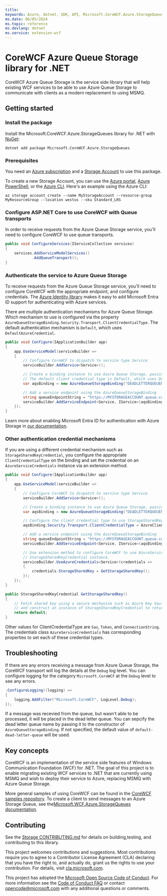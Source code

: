 ```yaml
---
title: 
keywords: Azure, dotnet, SDK, API, Microsoft.CoreWCF.Azure.StorageQueues, extension-wcf
ms.date: 06/05/2024
ms.topic: reference
ms.devlang: dotnet
ms.service: extension-wcf
---
```

# CoreWCF Azure Queue Storage library for .NET

CoreWCF Azure Queue Storage is the service side library that will help existing WCF services to be able to use Azure Queue Storage to communicate with clients as a modern replacement to using MSMQ.

## Getting started

### Install the package

Install the Microsoft.CoreWCF.Azure.StorageQueues library for .NET with [NuGet][nuget]:

```dotnetcli
dotnet add package Microsoft.CoreWCF.Azure.StorageQueues
```

### Prerequisites

You need an [Azure subscription][azure_sub] and a
[Storage Account][storage_account_docs] to use this package.

To create a new Storage Account, you can use the [Azure portal][storage_account_create_portal],
[Azure PowerShell][storage_account_create_ps], or the [Azure CLI][storage_account_create_cli].
Here's an example using the Azure CLI:

```azurecli
az storage account create --name MyStorageAccount --resource-group MyResourceGroup --location westus --sku Standard_LRS
```

### Configure ASP.NET Core to use CoreWCF with Queue transports

In order to receive requests from the Azure Queue Storage service, you'll need to configure CoreWCF to use queue transports.

```C# Snippet:Configure_CoreWCF_QueueTransport
public void ConfigureServices(IServiceCollection services)
{
    services.AddServiceModelServices()
            .AddQueueTransport();
}
```

### Authenticate the service to Azure Queue Storage

To receive requests from the Azure Queue Storage service, you'll need to configure CoreWCF with the appropriate endpoint, and configure credentials.  The [Azure Identity library][identity] makes it easy to add Microsoft Entra ID support for authenticating with Azure services.  

There are multiple authentication mechanisms for Azure Queue Storage. Which mechanism to use is configured via the property `AzureQueueStorageBinding.Security.Transport.ClientCredentialType`. The default authentication mechanism is `Default`, which uses `DefaultAzureCredential`.

```C# Snippet:CoreWCF_Azure_Storage_Queues_Sample_DefaultAzureCredential
public void Configure(IApplicationBuilder app)
{
    app.UseServiceModel(serviceBuilder =>
    {
        // Configure CoreWCF to dispatch to service type Service
        serviceBuilder.AddService<Service>();

        // Create a binding instance to use Azure Queue Storage, passing an optional queue name for the dead letter queue
        // The default client credential type is Default, which uses DefaultAzureCredential
        var aqsBinding = new AzureQueueStorageBinding("DEADLETTERQUEUENAME");

        // Add a service endpoint using the AzureQueueStorageBinding
        string queueEndpointString = "https://MYSTORAGEACCOUNT.queue.core.windows.net/QUEUENAME";
        serviceBuilder.AddServiceEndpoint<Service, IService>(aqsBinding, queueEndpointString);
    });
}
```

Learn more about enabling Microsoft Entra ID for authentication with Azure Storage in [our documentation][storage_ad].  

### Other authentication credential mechanisms

If you are using a different credential mechanism such as `StorageSharedKeyCredential`, you configure the appropriate `ClientCredentialType` on the binding and set the credential on an `AzureServiceCredentials` instance via an extension method.

```C# Snippet:CoreWCF_Azure_Storage_Queus_Sample_StorageSharedKey
public void Configure(IApplicationBuilder app)
{
    app.UseServiceModel(serviceBuilder =>
    {
        // Configure CoreWCF to dispatch to service type Service
        serviceBuilder.AddService<Service>();

        // Create a binding instance to use Azure Queue Storage, passing an optional queue name for the dead letter queue
        var aqsBinding = new AzureQueueStorageBinding("DEADLETTERQUEUENAME");

        // Configure the client credential type to use StorageSharedKeyCredential
        aqsBinding.Security.Transport.ClientCredentialType = AzureClientCredentialType.StorageSharedKey;

        // Add a service endpoint using the AzureQueueStorageBinding
        string queueEndpointString = "https://MYSTORAGEACCOUNT.queue.core.windows.net/QUEUENAME";
        serviceBuilder.AddServiceEndpoint<Service, IService>(aqsBinding, queueEndpointString);

        // Use extension method to configure CoreWCF to use AzureServiceCredentials and set the
        // StorageSharedKeyCredential instance.
        serviceBuilder.UseAzureCredentials<Service>(credentials =>
        {
            credentials.StorageSharedKey = GetStorageSharedKey();
        });
    });
}

public StorageSharedKeyCredential GetStorageSharedKey()
{
    // Fetch shared key using a secure mechanism such as Azure Key Vault
    // and construct an instance of StorageSharedKeyCredential to return;
    return default;
}
```

Other values for ClientCredentialType are `Sas`, `Token`, and `ConnectionString`. The credentials class `AzureServiceCredentials` has corresponding properties to set each of these credential types.

## Troubleshooting

If there are any errors receiving a message from Azure Queue Storage, the CoreWCF transport will log the details at the `Debug` log level. You can configure logging for the category `Microsoft.CoreWCF` at the `Debug` level to see any errors.

```C# Snippet:CoreWCF_Azure_Storage_Queus_Sample_Logging
.ConfigureLogging((logging) =>
{
    logging.AddFilter("Microsoft.CoreWCF", LogLevel.Debug);
});
```

If a message was recevied from the queue, but wasn't able to be processed, it will be placed in the dead letter queue. You can sepcify the dead letter queue name by passing it to the constructor of `AzureQueueStorageBinding`. If not specified, the default value of `default-dead-letter-queue` will be used.

## Key concepts

CoreWCF is an implementation of the service side features of Windows Communication Foundation (WCF) for .NET. The goal of this project is to enable migrating existing WCF services to .NET that are currently using MSMQ and wish to deploy their service to Azure, replacing MSMQ with Azure Queue Storage.

More general samples of using CoreWCF can be found in the [CoreWCF samples repository][corewcf_repo]. To create a client to send messages to an Azure Storage Queue, see the[Microsoft.WCF.Azure.StorageQueues documentation][wcf_docs]. 

## Contributing

See the [Storage CONTRIBUTING.md][storage_contrib] for details on building,testing, and contributing to this library.

This project welcomes contributions and suggestions.  Most contributions require you to agree to a Contributor License Agreement (CLA) declaring that you have the right to, and actually do, grant us the rights to use your contribution. For details, visit [cla.microsoft.com][cla].

This project has adopted the [Microsoft Open Source Code of Conduct][coc].
For more information see the [Code of Conduct FAQ][coc_faq] or contact [opencode@microsoft.com][coc_contact] with any additional questions or comments.

<!-- LINKS -->
[nuget]: https://www.nuget.org/
[storage_account_docs]: https://learn.microsoft.com/azure/storage/common/storage-account-overview
[storage_account_create_ps]: https://learn.microsoft.com/azure/storage/common/storage-account-create?tabs=azure-powershell
[storage_account_create_cli]: https://learn.microsoft.com/azure/storage/common/storage-account-create?tabs=azure-cli
[storage_account_create_portal]: https://learn.microsoft.com/azure/storage/common/storage-account-create?tabs=azure-portal
[azure_cli]: https://learn.microsoft.com/cli/azure/
[azure_sub]: https://azure.microsoft.com/free/dotnet/
[identity]: https://github.com/Azure/azure-sdk-for-net/tree/main/sdk/identity/Azure.Identity/README.md
[storage_ad]: https://learn.microsoft.com/azure/storage/blobs/authorize-access-azure-active-directory
[storage_contrib]: https://github.com/Azure/azure-sdk-for-net/blob/main/sdk/storage/CONTRIBUTING.md
[cla]: https://opensource.microsoft.com/cla/
[coc]: https://opensource.microsoft.com/codeofconduct/
[coc_faq]: https://opensource.microsoft.com/codeofconduct/faq/
[coc_contact]: mailto:opencode@microsoft.com
[corewcf_repo]: https://github.com/CoreWCF/samples/
[wcf_docs]: https://github.com/Azure/azure-sdk-for-net/blob/main/sdk/extension-wcf/Microsoft.WCF.Azure.StorageQueues
